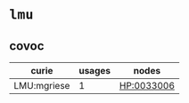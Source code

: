 # `lmu`

## covoc

| curie       |   usages | nodes                                                   |
|-------------|----------|---------------------------------------------------------|
| LMU:mgriese |        1 | [HP:0033006](http://purl.obolibrary.org/obo/HP_0033006) |

